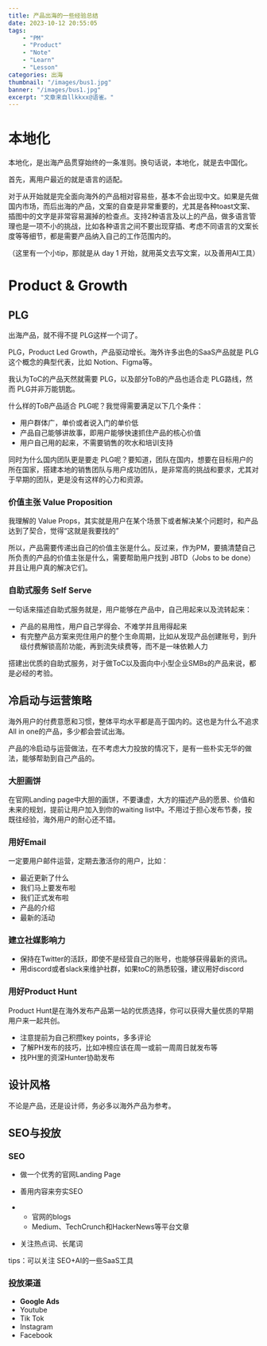 ```yaml
---
title: 产品出海的一些经验总结
date: 2023-10-12 20:55:05
tags: 
    - "PM"
    - "Product"
    - "Note"
    - "Learn"
    - "Lesson"
categories: 出海
thumbnail: "/images/bus1.jpg"
banner: "/images/bus1.jpg"
excerpt: "文章来自llkkxx@语雀。"
---
```


# 本地化

本地化，是出海产品贯穿始终的一条准则。换句话说，本地化，就是去中国化。



首先，离用户最近的就是语言的适配。

对于从开始就是完全面向海外的产品相对容易些，基本不会出现中文。如果是先做国内市场，而后出海的产品，文案的自查是非常重要的，尤其是各种toast文案、插图中的文字是非常容易漏掉的检查点。支持2种语言及以上的产品，做多语言管理也是一项不小的挑战，比如各种语言之间不要出现穿插、考虑不同语言的文案长度等等细节，都是需要产品纳入自己的工作范围内的。



（这里有一个小tip，那就是从 day 1 开始，就用英文去写文案，以及善用AI工具）



# Product & Growth

## PLG

出海产品，就不得不提 PLG这样一个词了。

PLG，Product Led Growth，产品驱动增长。海外许多出色的SaaS产品就是 PLG这个概念的典型代表，比如 Notion、Figma等。

我认为ToC的产品天然就需要 PLG，以及部分ToB的产品也适合走 PLG路线，然而 PLG并非万能钥匙。

什么样的ToB产品适合 PLG呢？我觉得需要满足以下几个条件：

- 用户群体广，单价或者说入门的单价低
- 产品自己能够讲故事，即用户能够快速抓住产品的核心价值
- 用户自己用的起来，不需要销售的吹水和培训支持

同时为什么国内团队更是要走 PLG呢？要知道，团队在国内，想要在目标用户的所在国家，搭建本地的销售团队与用户成功团队，是非常高的挑战和要求，尤其对于早期的团队，更是没有这样的心力和资源。



### 价值主张 Value Proposition

我理解的 Value Props，其实就是用户在某个场景下或者解决某个问题时，和产品达到了契合，觉得“这就是我要找的”

所以，产品需要传递出自己的价值主张是什么。反过来，作为PM，要搞清楚自己所负责的产品的价值主张是什么，需要帮助用户找到 JBTD（Jobs to be done）并且让用户真的解决它们。



### 自助式服务 Self Serve

一句话来描述自助式服务就是，用户能够在产品中，自己用起来以及流转起来：

- 产品的易用性，用户自己学得会、不难学并且用得起来
- 有完整产品方案来兜住用户的整个生命周期，比如从发现产品创建账号，到升级付费解锁高阶功能，再到流失续费等，而不是一味依赖人力

搭建出优质的自助式服务，对于做ToC以及面向中小型企业SMBs的产品来说，都是必经的考验。



## 冷启动与运营策略

海外用户的付费意愿和习惯，整体平均水平都是高于国内的。这也是为什么不追求All in one的产品，多少都会尝试出海。

产品的冷启动与运营做法，在不考虑大力投放的情况下，是有一些朴实无华的做法，能够帮助到自己产品的。



### 大胆画饼

在官网Landing page中大胆的画饼，不要谦虚，大方的描述产品的愿景、价值和未来的规划，提前让用户加入到你的waiting list中。不用过于担心发布节奏，按既往经验，海外用户的耐心还不错。



### 用好Email

一定要用户邮件运营，定期去激活你的用户，比如：

- 最近更新了什么
- 我们马上要发布啦
- 我们正式发布啦
- 产品的介绍
- 最新的活动



### 建立社媒影响力

- 保持在Twitter的活跃，即使不是经营自己的账号，也能够获得最新的资讯。
- 用discord或者slack来维护社群，如果toC的熟悉较强，建议用好discord



### 用好Product Hunt

Product Hunt是在海外发布产品第一站的优质选择，你可以获得大量优质的早期用户来一起共创。

- 注意提前为自己积攒key points，多多评论
- 了解PH发布的技巧，比如冲榜应该在周一或前一周周日就发布等
- 找PH里的资深Hunter协助发布



## 设计风格

不论是产品，还是设计师，务必多以海外产品为参考。





## SEO与投放

### SEO

- 做一个优秀的官网Landing Page
- 善用内容来夯实SEO

- - 官网的blogs
  - Medium、TechCrunch和HackerNews等平台文章

- 关注热点词、长尾词

tips：可以关注 SEO+AI的一些SaaS工具



### 投放渠道

- **Google Ads**
- Youtube
- Tik Tok
- Instagram
- Facebook
